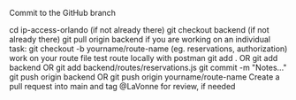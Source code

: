 Commit to the GitHub branch

cd ip-access-orlando (if not already there)
git checkout backend (if not already there)
git pull origin backend
if you are working on an individual task: 
    git checkout -b yourname/route-name (eg. reservations, authorization)
        work on your route file
        test route locally with postman
git add . OR git add backend OR git add backend/routes/reservations.js
git commit -m "Notes..."
git push origin backend OR git push origin yourname/route-name
    Create a pull request into main and tag @LaVonne for review, if needed


